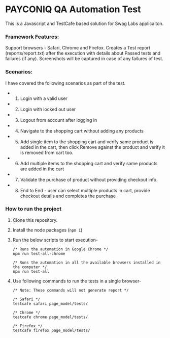 # PAYCONIQ QA Automation Test

This is a Javascript and TestCafe based solution for Swag Labs applicaiton.

### Framework Features:
Support browsers - Safari, Chrome and Firefox.
Creates a Test report (reports/report.txt) after the execution with details about Passed tests and failures (if any).
Screenshots will be captured in case of any failures of test.

### Scenarios: 
I have covered the following scenarios as part of the test.

-  1. Login with a valid user
-  2. Login with locked out user
-  3. Logout from account after logging in
-  4. Navigate to the shopping cart without adding any products
-  5. Add single item to the shopping cart and verify same product is added in the cart, 
      then click Remove against the product and verify it is removed from cart too.
-  6. Add multiple items to the shopping cart and verify same products are added in the cart
-  7. Validate the purchase of product without providing checkout info.
-  8. End to End - user can select multiple products in cart, provide checkout details and completes the purchase


### How to run the project

1. Clone this repository.
2. Install the node packages (``npm i``)
3. Run the below scripts to start execution- 

    ```console
    /* Runs the automation in Google Chrome */
    npm run test-all-chrome
    ```

    ```console
    /* Runs the automation in all the available browsers installed in the computer */
    npm run test-all
    ```
4. Use following commands to run the tests in a single browser-
    
    ```console
    /* Note: These commands will not generate report */

    /* Safari */
    testcafe safari page_model/tests/  
    ```
    ```console
    /* Chrome */
    testcafe chrome page_model/tests/ 
    ```

    ```console
    /* Firefox */
    testcafe firefox page_model/tests/  
    ``` 